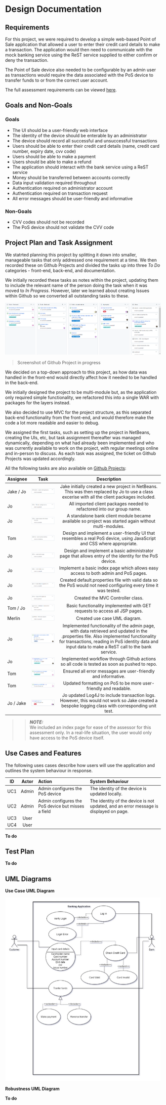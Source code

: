 # Design Documentation

## Requirements
For this project, we were required to develop a simple web-based Point of Sale application that allowed a user to enter their credit card details to make a transaction. The application would then need to communicate with the mock banking service using the ReST service supplied to either confirm or deny the transaction.

The Point of Sale device also needed to be configurable by an admin user as transactions would require the data associated with the PoS device to transfer funds to or from the correct user account.

The full assessment requirements can be viewed [here](https://learn.solent.ac.uk/pluginfile.php/2938474/mod_resource/content/1/Assessment%20Brief%20-%20COM528-504%20-%20AE1%20-%20GROUP%20%282021-2022%29%201.0.pdf).

## Goals and Non-Goals

### **Goals**

- The UI should be a user-friendly web interface
- The identity of the device should be enterable by an administrator
- The device should record all successful and unsuccessful transactions
- Users should be able to enter their credit card details (name, credit card number, expiry date, cvv code)
- Users should be able to make a payment
- Users should be able to make a refund
- The application should interact with the bank service using a ReST service
- Money should be transferred between accounts correctly
- Data input validation required throughout
- Authentication required on administrator account
- Authentication required on transaction request
- All error messages should be user-friendly and informative

### **Non-Goals**

- CVV codes should not be recorded
- The PoS device should not validate the CVV code

## Project Plan and Task Assignment

We statrted planning this project by splitting it down into smaller, manageable tasks that only addressed one requirement at a time. We then recorded these on Github Projects and divided the tasks up into three *To Do* categories - front-end, back-end, and documentation. 

We initially recorded these tasks as notes within the project, updating them to include the relevant name of the person doing the task when it was moved to *In Progress*. However, later we learned about creating Issues within Github so we converted all outstanding tasks to these.

![Github Project Screenshot](images/githubProject.PNG)
>Screenshot of Github Project in progress

We decided on a top-down approach to this project, as how data was handled in the front-end would directly affect how it needed to be handled in the back-end. 

We initially designed the project to be multi-module but, as the application only required simple functionality, we refactored this into a single WAR with packages for the layers instead.

We also decided to use MVC for the project structure, as this separated back-end functionality from the front-end, and would therefore make the code a lot more readable and easier to debug.

We assigned the first tasks, such as setting up the project in NetBeans, creating the UIs, etc, but task assignment thereafter was managed dynamically, depending on what had already been implemented and who was currently available to work on the project, with regular meetings online and in-person to discuss. As each task was assigned, the ticket on Github Projects was updated accordingly.

All the following tasks are also available on [Github Projects](https://github.com/TomStrong/Com528-Assessment/projects/1):

| Assignee        | Task     | Description    |
| :------------- | :----------: | :----------: | 
| Jake / Jo | ![Task 1](images/tasks/task1.PNG) | Jake initially created a new project in NetBeans. This was then replaced by Jo to use a class excerise with all the client packages included. |
| Jo | ![Task 2](images/tasks/task2.PNG) | All imported client packages needed to refactored into our group name. |
| Jo | ![Task 3](images/tasks/task3.PNG) | A standalone bank client module became available so project was started again without multi-modules. |
| Tom | ![Task 4](images/tasks/task4.PNG) | Design and implement a user-friendly UI that resembles a real PoS device, using JavaScript and CSS where appropriate. |
| Jo | ![Task 5](images/tasks/task5.PNG) | Design and implement a basic administrator page that allows entry of the identity for the PoS device.  |
| Jo | ![Task 6](images/tasks/task6.PNG) | Implement a basic index page which allows easy access to both admin and PoS pages. |
| Jo | ![Task 7](images/tasks/task7.PNG) | Created default.properties file with valid data so the PoS would not need configuring every time it was tested. |
| Jo | ![Task 8](images/tasks/task8.PNG) | Created the MVC Controller class. |
| Tom / Jo | ![Task 9](images/tasks/task9.PNG) | Basic functionality implemented with GET requests to access all JSP pages. |
| Merlin | ![Task 10](images/tasks/task10.PNG) | Created use case UML diagram. |
| Jo | ![Task 111](images/tasks/task11.PNG) | Implemented functionality of the admin page, with data retrieved and updated in the .properties file. Also implemented functionality for transactions, reading in PoS identity data and input data to make a ReST call to the bank service. |
| Jo | ![Task 12](images/tasks/task12.PNG) | Implemented workflow through Github actions so all code is tested as soon as pushed to repo. |
| Tom | ![Task 13](images/tasks/task13.PNG) | Ensured all error messages are user-friendly and informative. |
| Tom | ![Task 14](images/tasks/task14.PNG) | Updated formatting on PoS to be more user-friendly and readable. |
| Jo / Jake | ![Task 15](images/tasks/task15.PNG) | Jo updated Log4J to include transaction logs. However, this would not work so Jake created a bespoke logging class with corresponding unit test. |

>>**_NOTE:_**  
We included an index page for ease of the assessor for this assessment only. In a real-life situation, the user would only have access to the PoS device itself.

## Use Cases and Features

The following uses cases describe how users will use the application and outlines the system behaviour in response. 

| ID   | Actor    | Action     | System Behaviour |
| :-------------: | :-------------:  | :------------- | :-------------  | 
| UC1   | Admin  | Admin configures the PoS device   | The identity of the device is updated locally. | 
| UC2   | Admin |  Admin configures the PoS device but misses a field  | The identity of the device is not updated, and an error message is displayed on page.    | 
| UC3   | User  |    |     | 
| UC4   | User  |    |     | 

**To do**

## Test Plan

**To do**

## UML Diagrams

**Use Case UML Diagram**


![Use Case UML Diagram](UMLDiagrams/UseCaseDiagram.jpg)


**Robustness UML Diagram**

**To do**